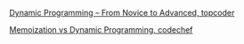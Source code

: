 [Dynamic Programming – From Novice to Advanced, topcoder](https://www.topcoder.com/community/data-science/data-science-tutorials/dynamic-programming-from-novice-to-advanced/)

[Memoization vs Dynamic Programming, codechef](https://www.codechef.com/wiki/tutorial-dynamic-programming)

